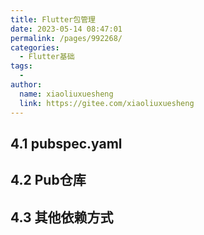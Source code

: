```yaml
---
title: Flutter包管理
date: 2023-05-14 08:47:01
permalink: /pages/992268/
categories:
  - Flutter基础
tags:
  - 
author: 
  name: xiaoliuxuesheng
  link: https://gitee.com/xiaoliuxuesheng
---
```


## 4.1 pubspec.yaml

## 4.2 Pub仓库

## 4.3 其他依赖方式
